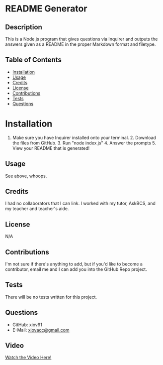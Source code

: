 # README Generator
 
  ## Description
  This is a Node.js program that gives questions via Inquirer and outputs the answers given as a README in the proper Markdown format and filetype.
  
  ## Table of Contents
  
  * [Installation](#installation)
  * [Usage](#usage)
  * [Credits](#credits)
  * [License](#license)
  * [Contributions](#contributions)
  * [Tests](#tests)
  * [Questions](#questions)
  
  # Installation
  1. Make sure you have Inquirer installed onto your terminal. 2. Download the files from GitHub. 3. Run "node index.js" 4. Answer the prompts 5. View your README that is generated!
  
  ## Usage
  See above, whoops.
  
  ## Credits
  I had no collaborators that I can link. I worked with my tutor, AskBCS, and my teacher and teacher's aide.
  
  ## License
  N/A
  
  ## Contributions
  I'm not sure if there's anything to add, but if you'd like to become a contributor, email me and I can add you into the GitHub Repo project.
  
  ## Tests
  There will be no tests written for this project.
  
  ## Questions
  * GitHub: xiov91
  * E-Mail: xiovacc@gmail.com
  
  ## Video
  
  [Watch the Video Here!](https://drive.google.com/file/d/1zoIoYs4tMhcCW1FPeCK3N8C43Rn_etRS/view)
  
  
